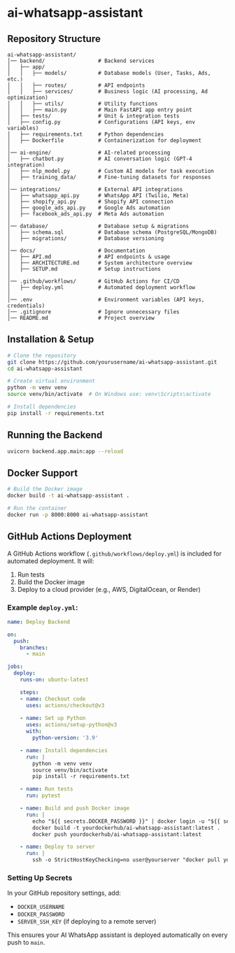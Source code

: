 # ai-whatsapp-assistant

## Repository Structure
```
ai-whatsapp-assistant/
│── backend/                 # Backend services
│   ├── app/                 
│   │   ├── models/          # Database models (User, Tasks, Ads, etc.)
│   │   ├── routes/          # API endpoints
│   │   ├── services/        # Business logic (AI processing, Ad optimization)
│   │   ├── utils/           # Utility functions
│   │   ├── main.py          # Main FastAPI app entry point
│   ├── tests/               # Unit & integration tests
│   ├── config.py            # Configurations (API keys, env variables)
│   ├── requirements.txt     # Python dependencies
│   ├── Dockerfile           # Containerization for deployment
│
│── ai-engine/               # AI-related processing
│   ├── chatbot.py           # AI conversation logic (GPT-4 integration)
│   ├── nlp_model.py         # Custom AI models for task execution
│   ├── training_data/       # Fine-tuning datasets for responses
│
│── integrations/            # External API integrations
│   ├── whatsapp_api.py      # WhatsApp API (Twilio, Meta)
│   ├── shopify_api.py       # Shopify API connection
│   ├── google_ads_api.py    # Google Ads automation
│   ├── facebook_ads_api.py  # Meta Ads automation
│
│── database/                # Database setup & migrations
│   ├── schema.sql           # Database schema (PostgreSQL/MongoDB)
│   ├── migrations/          # Database versioning
│
│── docs/                    # Documentation
│   ├── API.md               # API endpoints & usage
│   ├── ARCHITECTURE.md      # System architecture overview
│   ├── SETUP.md             # Setup instructions
│
│── .github/workflows/       # GitHub Actions for CI/CD
│   ├── deploy.yml           # Automated deployment workflow
│
│── .env                     # Environment variables (API keys, credentials)
│── .gitignore               # Ignore unnecessary files
│── README.md                # Project overview
```

## Installation & Setup
```bash
# Clone the repository
git clone https://github.com/yourusername/ai-whatsapp-assistant.git
cd ai-whatsapp-assistant

# Create virtual environment
python -m venv venv
source venv/bin/activate  # On Windows use: venv\Scripts\activate

# Install dependencies
pip install -r requirements.txt
```

## Running the Backend
```bash
uvicorn backend.app.main:app --reload
```

## Docker Support
```bash
# Build the Docker image
docker build -t ai-whatsapp-assistant .

# Run the container
docker run -p 8000:8000 ai-whatsapp-assistant
```

## GitHub Actions Deployment
A GitHub Actions workflow (`.github/workflows/deploy.yml`) is included for automated deployment. It will:
1. Run tests
2. Build the Docker image
3. Deploy to a cloud provider (e.g., AWS, DigitalOcean, or Render)

### Example `deploy.yml`:
```yaml
name: Deploy Backend

on:
  push:
    branches:
      - main

jobs:
  deploy:
    runs-on: ubuntu-latest

    steps:
    - name: Checkout code
      uses: actions/checkout@v3
    
    - name: Set up Python
      uses: actions/setup-python@v3
      with:
        python-version: '3.9'

    - name: Install dependencies
      run: |
        python -m venv venv
        source venv/bin/activate
        pip install -r requirements.txt

    - name: Run tests
      run: pytest

    - name: Build and push Docker image
      run: |
        echo "${{ secrets.DOCKER_PASSWORD }}" | docker login -u "${{ secrets.DOCKER_USERNAME }}" --password-stdin
        docker build -t yourdockerhub/ai-whatsapp-assistant:latest .
        docker push yourdockerhub/ai-whatsapp-assistant:latest

    - name: Deploy to server
      run: |
        ssh -o StrictHostKeyChecking=no user@yourserver "docker pull yourdockerhub/ai-whatsapp-assistant:latest && docker-compose up -d"
```

### Setting Up Secrets
In your GitHub repository settings, add:
- `DOCKER_USERNAME`
- `DOCKER_PASSWORD`
- `SERVER_SSH_KEY` (if deploying to a remote server)

This ensures your AI WhatsApp assistant is deployed automatically on every push to `main`.
 
